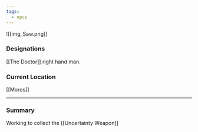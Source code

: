```yaml
---
tags:
  - npcs
---
```

![[img_Saw.png]]
### Designations
[[The Doctor]] right hand man. 
### Current Location
[[Moros]]

___
### Summary
Working to collect the [[Uncertainty Weapon]]